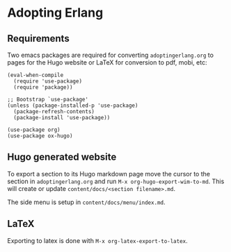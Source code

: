 # Adopting Erlang

## Requirements

Two emacs packages are required for converting `adoptingerlang.org` to pages for the Hugo website or LaTeX for conversion to pdf, mobi, etc:

``` emacs-lisp
(eval-when-compile
  (require 'use-package)
  (require 'package))

;; Bootstrap `use-package'
(unless (package-installed-p 'use-package)
  (package-refresh-contents)
  (package-install 'use-package))

(use-package org)
(use-package ox-hugo)
```

## Hugo generated website

To export a section to its Hugo markdown page move the cursor to the section in `adoptingerlang.org` and run `M-x org-hugo-export-wim-to-md`. This will create or update `content/docs/<section filename>.md`.

The side menu is setup in `content/docs/menu/index.md`.

## LaTeX

Exporting to latex is done with `M-x org-latex-export-to-latex`.

